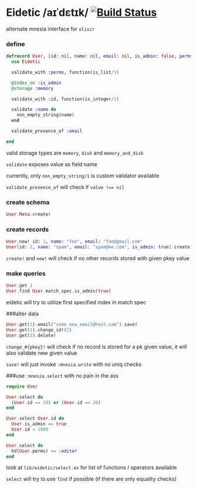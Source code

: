 # Eidetic /aɪˈdɛtɪk/ [![Build Status](https://travis-ci.org/barbuza/eidetic.png)](https://travis-ci.org/barbuza/eidetic)

alternate mnesia interface for `elixir`


### define
```elixir
defrecord User, [id: nil, name: nil, email: nil, is_admin: false, perms: []] do
  use Eidetic

  validate_with :perms, function(is_list/1)

  @index_on :is_admin
  @storage :memory

  validate_with :id, function(is_integer/1)

  validate :name do
    non_empty_string(name)
  end

  validate_presence_of :email

end
```
valid storage types are `memory`, `disk` and `memory_and_disk`

`validate` exposes value as field name

currently, only `non_empty_string/1` is custom validator available

`validate_presence_of` will check if `value !== nil`


### create schema
```elixir
User.Meta.create!
```

### create records
```elixir
User.new! id: 1, name: "foo", email: "foo@gmail.com"
User[id: 2, name: "spam", email: "spam@me.com", is_admin: true].create!
```

`create!` and `new!` will check if no other records stored with given pkey value


### make queries
```elixir
User.get 1
User.find User.match_spec.is_admin(true)
```

eidetic will try to utilize first specified index in match spec


###alter data

```elixir
User.get(1).email("some_new_email@host.com").save!
User.get(1).change_id!(2)
User.get(2).delete!
```

`change_#{pkey}!` will check if no record is stored for a pk given value, it will also validate new given value

`save!` will just invoke `:mnesia.write` with no uniq checks

###use `:mnesia.select` with no pain in the ass
```elixir
require User

User.select do
  (User.id == 10) or (User.id == 20)
end

User.select User.id do
  User.is_admin == true
  User.id < 1000
end

User.select do
  hd(User.perms) == :editor
end
```

look at `lib/eidetic/select.ex` for list of functions / operators available

`select` will try to use `find` if possible (if there are only equality checks)
